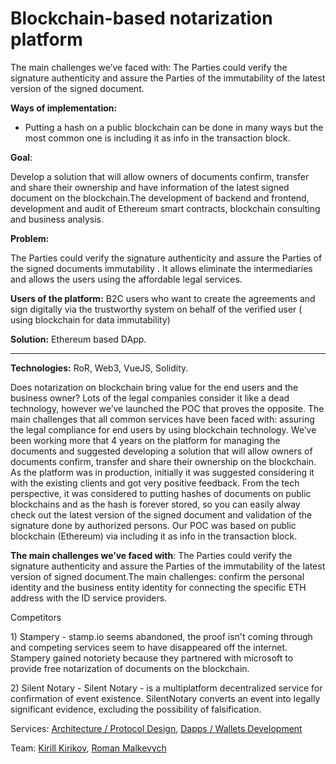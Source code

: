 # Blockchain-based notarization platform

The main challenges we’ve faced with: The Parties could verify the  signature  authenticity  and assure the Parties of the immutability of the latest version of the signed document. 

**Ways of implementation:**

* Putting a hash on a public blockchain can be done in many ways but the most common one is including it as info in the transaction block.

**Goal**: 

Develop a solution that will allow owners of documents confirm, transfer and share their ownership and have information of the latest signed document on the blockchain.The development of backend and frontend, development and audit of Ethereum smart contracts, blockchain consulting and business analysis.

**Problem:** 

The Parties could verify the signature authenticity  and assure the Parties of the signed documents immutability .  It allows eliminate the intermediaries and allows the users using  the affordable legal services.

**Users of the platform:**  B2C users who want to create the agreements and sign digitally via the trustworthy system on behalf of the verified user \( using blockchain for data immutability\)

**Solution:** Ethereum based DApp.  
****

**Technologies:** RoR, Web3, VueJS, Solidity.

Does notarization on blockchain bring value for the end users and the business owner? Lots of the legal companies consider it like a dead technology, however we’ve launched the POC that proves the opposite. The main challenges that all common services have been faced with: assuring the legal compliance for end users by using blockchain technology. We’ve been working more that 4 years on the platform for managing the documents and suggested developing a solution that will allow owners of documents confirm, transfer and share their ownership on the blockchain. As the platform was in production, initially it was suggested considering it with the existing clients and got very positive feedback. From the tech perspective, it was considered to putting hashes of documents on public blockchains and as the hash is forever stored, so you can easily alway check out the latest version of the signed document and validation of the signature done by authorized persons. Our POC was based on public blockchain \(Ethereum\) via including it as info in the transaction block.

**The main challenges we’ve faced with**: The Parties could verify the signature authenticity and assure the Parties of the immutability of the latest version of signed document.The main challenges:  confirm the personal identity and the business entity identity for connecting the specific ETH address with the ID service providers. 

Competitors

1\) Stampery - stamp.io seems abandoned, the proof isn't coming through and competing services seem to have disappeared off the internet. Stampery gained notoriety because they partnered with microsoft to provide free notarization of documents on the blockchain.

2\) Silent Notary - Silent Notary - is a multiplatform decentralized service for confirmation of event existence. SilentNotary converts an event into legally significant evidence, excluding the possibility of falsification.

Services: [Architecture / Protocol Design](../services/architecture-design-protocol.md), [Dapps / Wallets Development](../services/dapps-wallets-development.md)

Team: [Kirill Kirikov](../organization/credentials-wip/kirill-kirikov.md), [Roman Malkevych](../organization/credentials-wip/roman-malkevych-wip.md)

